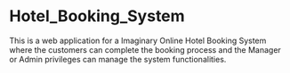 # Hotel_Booking_System
This is a web application for a Imaginary Online Hotel Booking System where the customers can complete the booking process and the Manager or Admin privileges can manage the system functionalities.


